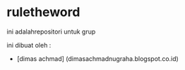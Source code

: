 # ruletheword
ini adalahrepositori untuk grup

ini dibuat oleh :

* [dimas achmad] (dimasachmadnugraha.blogspot.co.id)
